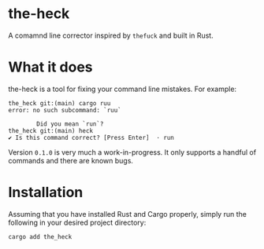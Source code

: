 # the-heck
A comamnd line corrector inspired by `thefuck` and built in Rust.

# What it does
the-heck is a tool for fixing your command line mistakes. 
For example: 
```
the_heck git:(main) cargo ruu                                                                
error: no such subcommand: `ruu`

        Did you mean `run`?
the_heck git:(main) heck
✔ Is this command correct? [Press Enter]  · run
```

Version `0.1.0` is very much a work-in-progress. It only supports a handful of commands and there are known bugs.


# Installation
Assuming that you have installed Rust and Cargo properly, simply run the following in your desired project directory:
```
cargo add the_heck
```
